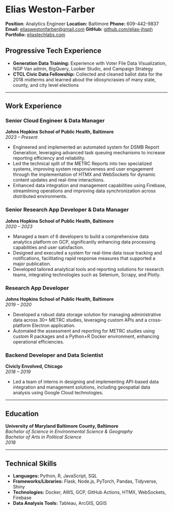 # Elias Weston-Farber 
**Position**: Analytics Engineer  **Location:** Baltimore  **Phone:** 609-442-9837  **Email:** [eliaswestonfarber@gmail.com](mailto:eliaswestonfarber@gmail.com)  **GitHub:** [github.com/elias-jhsph](https://github.com/elias-jhsph)  **Portfolio:** [eliastechlabs.com](https://eliastechlabs.com)  

## Progressive Tech Experience

- **Generation Data Training:** Experience with Voter File Data Visualization, NGP Van admin, BigQuery, Looker Studio, and Campaign Strategy
- **CTCL Civic Data Fellowship:** Collected and cleaned ballot data for the 2018 midterms and learned about the idiosyncrasies of many state, county, and city level elections

---

## Work Experience

### Senior Cloud Engineer & Data Manager
**Johns Hopkins School of Public Health, Baltimore**  
*2023 – Present*

- Engineered and implemented an automated system for DSMB Report Generation, leveraging advanced task queuing mechanisms to increase reporting efficiency and reliability.
- Led the technical split of the METRC Reports into two specialized systems, improving system responsiveness and user engagement through the implementation of HTMX and WebSockets for dynamic content updates and real-time interactions.
- Enhanced data integration and management capabilities using Firebase, streamlining operations and improving data synchronization across distributed environments.

### Senior Research App Developer & Data Manager
**Johns Hopkins School of Public Health, Baltimore**  
*2020 – 2023*

- Managed a team of 6 developers to build a comprehensive data analytics platform on GCP, significantly enhancing data processing capabilities and user satisfaction.
- Designed and executed a system for real-time data issue tracking and notifications, facilitating rapid response measures that supported a major publication.
- Developed tailored analytical tools and reporting solutions for research teams, integrating technologies such as Selenium, Scrapy, and Plotly.

### Research App Developer
**Johns Hopkins School of Public Health, Baltimore**  
*2019 – 2020*

- Developed a robust data storage solution for managing administrative data across 30+ METRC studies, leveraging custom APIs and a cross-platform Electron application.
- Automated the assessment and reporting for METRC studies using custom R packages and a Python+R Docker environment, enhancing operational efficiencies.

### Backend Developer and Data Scientist
**Civicly Envolved, Chicago**  
*2018 – 2019*

- Led a team of interns in designing and implementing API-based data integration and management solutions, including geospatial data analysis using Google Cloud technologies.

---

## Education

**University of Maryland Baltimore County, Baltimore**  
*Bachelor of Science in Environmental Science & Geography*  
*Bachelor of Arts in Political Science*  
*2018*

---

## Technical Skills

- **Languages:** Python, R, JavaScript, SQL
- **Frameworks/Libraries:** Flask, Node.js, PyTorch, Pandas, Tidyverse, Shiny
- **Technologies:** Docker, AWS, GCP, GitHub Actions, HTMX, WebSockets, Firebase
- **Data Analysis Tools:** Tableau, ArcGIS, QGIS
